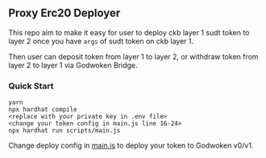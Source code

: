 ## Proxy Erc20 Deployer

This repo aim to make it easy for user to deploy ckb layer 1 sudt token to layer 2 once you have `args` of sudt token on ckb layer 1.

Then user can deposit token from layer 1 to layer 2, or withdraw token from layer 2 to layer 1 via Godwoken Bridge.

### Quick Start

```
yarn
npx hardhat compile
<replace with your private key in .env file>
<change your token config in main.js line 16-24>
npx hardhat run scripts/main.js
```

Change deploy config in [main.js](https://github.com/zhangyouxin/night-godwoken/blob/master/scripts/main.js#L16-L24) to deploy your token to Godwoken v0/v1.